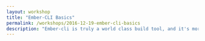 ```yaml
---
layout: workshop
title: "Ember-CLI Basics"
permalink: /workshops/2016-12-19-ember-cli-basics
description: "Ember-cli is truly a world class build tool, and it's more capable and versatile than most people think! \n\nWe need look no further for proof of its impact than angular-cli and react-create-app, as continuations of the idea that Single Page Apps are deserving of first class tools, optimized for their specific needs."
---
```

